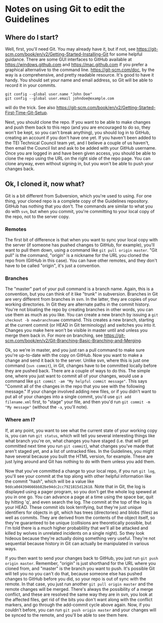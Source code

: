 # Notes on using Git to edit the Guidelines

## Where do I start?
Well, first, you'll need Git. You may already have it, but if not, see 
<https://git-scm.com/book/en/v2/Getting-Started-Installing-Git> for some helpful guidance. There are some GUI interfaces
to GitHub available at <https://windows.github.com> and <https://mac.github.com> if you prefer a graphical alternative to 
the command line. <https://git-scm.com/doc>, by the way is a comprehensive, and pretty readable resource. It's good to have 
it handy. You should set your name and email address, so Git will be able to record it in your commits.

    git config --global user.name "John Doe"
    git config --global user.email johndoe@example.com

will do the trick. See also <https://git-scm.com/book/en/v2/Getting-Started-First-Time-Git-Setup>.

Next, you should clone the repo. If you want to be able to make changes and push them back to this repo (and you are 
encouraged to do so, they won't be kept, so you can't break anything), you should log in to GitHub, creating an account 
if you don't have one yet. If you haven't been added to the TEI Technical Council team yet, and I believe a couple of us 
haven't, then email the Council list and ask to be added with your GitHub username. Once you are logged in and have been 
given access, you should be able to clone the repo using the URL on the right side of the repo page. You can clone anyway, 
even without signing in, but you won't be able to push your changes back.

## Ok, I cloned it, now what?
Git is a bit different from Subversion, which you're used to using. For one thing, your cloned repo is a complete copy of 
the Guidelines repository. GitHub has nothing that you don't. The commands are similar to what you do with `svn`, but when 
you commit, you're committing to your local copy of the repo, not to the server copy.

### Remotes
The first bit of difference is that when you want to sync your local copy with the server (if someone has pushed changes
to GitHub, for example), you'll want to pull them down, using a command like `git pull origin master`. "Git pull" is the 
command, "origin" is a nickname for the URL you cloned the repo from (GitHub in this case). You can have other remotes, 
and they don't have to be called "origin", it's just a convention.

### Branches
The "master" part of your pull command is a branch name. Again, this is a convention, but you can think of it like "trunk"
in subversion. Branches in Git are very different from branches in svn. In the latter, they are copies of your working
directories. In Git they are alternate paths in the commit history. You're not bloating the repo by creating branches in
other words, you can use them as much as you like. You can create a new branch by issuing a `git checkout -b newbranchname` 
command. This creates a new branch, starting at the current commit (or HEAD in Git terminology) and switches you into it.
Changes you make here won't be visible in master until and unless you merge them back in. For more on branching, see 
<https://git-scm.com/book/en/v2/Git-Branching-Basic-Branching-and-Merging>.

Ok, so we're in master, and you just ran a pull command to make sure you're up-to-date with the copy on GitHub. Now you want 
to make a change and send it back to the server. Unlike svn, where this is just one command (`svn commit`), in Git, changes
have to be committed locally before they are pushed back. There are a couple of ways to do this. The simple one, where you
just want to commit all of your changes, would use a command like `git commit -am "My helpful commit message"`. This says
"Commit all of the changes in the repo that you see with the following message." If your change involved adding new files,
or if you didn't want to put all of your changes into a single commit, you'd use `git add filename.xml` first, to "stage"
your file, and then you'd run `git commit -m "My message"` (without the `-a`, you'll note).

### Where am I?
If, at any point, you want to see what the current state of your working copy is, you can run `git status`, which will tell 
you several interesting things like what branch you're on, what changes you have staged (i.e. that will get committed next 
time you run `git commit`), what changes you've made that aren't staged yet, and a list of untracked files. In the Guidelines, 
you might have several because you built the HTML version, for example. These are just lying around and Git has nothing to 
do with them unless you add them.

Now that you've committed a change to your local repo, if you run `git log`, you'll see your commit at the top along with other
helpful information like the commit "hash", which will be a value like `9ddca0d4394666bb82be94dc2cc7921815d12618`. Note that in
Git, the log is displayed using a pager program, so you don't get the whole log spewed at you in one go. You can advance a page
at a time using the space bar, quit by hitting 'q', and even search the log. The commit at the top of the log is your HEAD.
These commit ids look terrifying, but they're just unique identifiers for objects in git, which has trees (directories) and
blobs (files) as well as commits. They are derived from the contents of the object itself, so they're guaranteed to be unique
(collisions are theoretically possible, but I'm told there is a *much* higher probablility that we'll all be attacked and 
killed by wolves in unrelated incidents on a single night). So they look hideous because they're actually doing something very
useful. They're not sequential because history in Git can actually be manipulated in various ways.

If you then want to send your changes back to GitHub, you just run `git push origin master`. Remember, "origin" is just 
shorthand for the URL where you cloned from, and "master" is the branch you want to push. It's possible Git will tell you
no you can't do that, because someone else has pushed changes to GitHub before you did, so your repo is out of sync with the 
remote. In that case, you just run another `git pull origin master` and the remote changes will be merged. There's always the 
possibility of a merge conflict, and these are resolved the same way they are in svn, you look at the affected files, get rid 
of the bits you don't want along with the conflict markers, and go through the add-commit cycle above again. Now, if you 
couldn't before, you can run `git push origin master` and your changes will be synced to the remote, and you'll be able to see 
them here.


